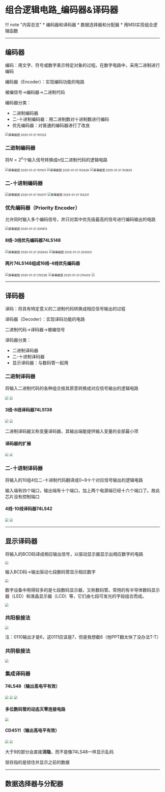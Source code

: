 # 组合逻辑电路_编码器&译码器
!!! note "内容总览"
	* 编码器和译码器
	* 数据选择器和分配器
	* 用MSI实现组合逻辑函数

---

## 编码器

编码：用文字、符号或数字表示特定对象的过程。在数字电路中，采用二进制进行编码

编码器（Encoder）：实现编码功能的电路

被编信号$\longrightarrow$编码器$\longrightarrow$二进制代码

编码器分类：

* 二进制编码器
* 二-十进制编码器：用二进制数对十进制数进行编码
* 优先编码器：对普通的编码器进行了改良

<img src="https://wbx-1328220477.cos.ap-shanghai.myqcloud.com/202501211512818.png" alt="屏幕截图 2025-01-21 151222" style="zoom:67%;" />

### 二进制编码器

将$N=2^n$个输入信号转换成n位二进制代码的逻辑电路

<img src="https://wbx-1328220477.cos.ap-shanghai.myqcloud.com/202501211529499.png" alt="屏幕截图 2025-01-21 151501" style="zoom:67%;" />

<img src="https://wbx-1328220477.cos.ap-shanghai.myqcloud.com/202501211534433.png" alt="屏幕截图 2025-01-21 153426" style="zoom:67%;" />

<img src="https://wbx-1328220477.cos.ap-shanghai.myqcloud.com/202501211538241.png" alt="屏幕截图 2025-01-21 153825" style="zoom:67%;" />

### 二-十进制编码器

<img src="https://wbx-1328220477.cos.ap-shanghai.myqcloud.com/202501211540647.png" alt="屏幕截图 2025-01-21 154017" style="zoom:67%;" />

<img src="https://wbx-1328220477.cos.ap-shanghai.myqcloud.com/202501211543627.png" alt="屏幕截图 2025-01-21 154231" style="zoom:67%;" />

### 优先编码器（Priority Encoder）

允许同时输入多个编码信号，并只对其中优先级最高的信号进行编码输出的电路

<img src="https://wbx-1328220477.cos.ap-shanghai.myqcloud.com/202501212008979.png" alt="屏幕截图 2025-01-21 200812" style="zoom:67%;" />

#### 8线-3线优先编码器74LS148

<img src="https://wbx-1328220477.cos.ap-shanghai.myqcloud.com/202501212026790.png" alt="屏幕截图 2025-01-21 202643" style="zoom:67%;" />

<img src="https://wbx-1328220477.cos.ap-shanghai.myqcloud.com/202501212030196.png" alt="屏幕截图 2025-01-21 203003" style="zoom:67%;" />

#### 两片74LS148组成16线-4线优先编码器

<img src="https://wbx-1328220477.cos.ap-shanghai.myqcloud.com/202501212102728.png" alt="屏幕截图 2025-01-21 210226" style="zoom:67%;" />

<img src="https://wbx-1328220477.cos.ap-shanghai.myqcloud.com/202501212104531.png" alt="屏幕截图 2025-01-21 210433" style="zoom:67%;" />

<img src="https://wbx-1328220477.cos.ap-shanghai.myqcloud.com/202502011852880.png" style="zoom:67%;" />

---

## 译码器

译码：将具有特定意义的二进制代码转换成相应信号输出的过程

译码器（Decoder）：实现译码功能的电路

二进制代码$\longrightarrow$译码器$\longrightarrow$被编信号

译码器分类：

* 二进制译码器
* 二-十进制译码器
* 显示译码器：与数码管一起用

### 二进制译码器

将输入二进制代码的各种组合按其原意转换成对应信号输出的逻辑电路

<img src="https://wbx-1328220477.cos.ap-shanghai.myqcloud.com/202502011917322.png" style="zoom:67%;" />

<img src="https://wbx-1328220477.cos.ap-shanghai.myqcloud.com/202502011922454.png" style="zoom:67%;" />

#### 3线-8线译码器74LS138

<img src="https://wbx-1328220477.cos.ap-shanghai.myqcloud.com/202502012118551.png" style="zoom:67%;" />

<img src="https://wbx-1328220477.cos.ap-shanghai.myqcloud.com/202502012122888.png" style="zoom:67%;" />

二进制译码器又称变量译码器，其输出端能提供输入变量的全部最小项

#### 译码器的扩展

<img src="https://wbx-1328220477.cos.ap-shanghai.myqcloud.com/202502012128960.png" style="zoom:67%;" />

<img src="https://wbx-1328220477.cos.ap-shanghai.myqcloud.com/202502012137295.png" style="zoom:67%;" />

### 二-十进制译码器

将输入的10组4位二-十进制代码翻译成0~9十个对应信号输出的逻辑电路

输入端有四个端口，输出端有十个端口，加上两个电源端已经十六个端口了。故此芯片没有控制端口

#### 4线-10线译码器74LS42

<img src="https://wbx-1328220477.cos.ap-shanghai.myqcloud.com/202502012141116.png" style="zoom:67%;" />

<img src="https://wbx-1328220477.cos.ap-shanghai.myqcloud.com/202502012143105.png" style="zoom:67%;" />

---

## 显示译码器

将输入的BCD码译成相应输出信号，以驱动显示器显示出相应数字的电路

<img src="https://wbx-1328220477.cos.ap-shanghai.myqcloud.com/202502012150840.png" style="zoom:67%;" />

输入BCD码$\longrightarrow$输出驱动七段数码管显示相应数字

<img src="https://wbx-1328220477.cos.ap-shanghai.myqcloud.com/202502012154702.png" style="zoom:67%;" />

数字设备中用得较多的是七段数码显示器，又称数码管。常用的有半导体数码显示器（LED）和液晶显示器（LCD）等，它们由七段可发光的字段组合而成。

<img src="https://wbx-1328220477.cos.ap-shanghai.myqcloud.com/202502012201143.png" style="zoom:67%;" />

### 共阳极接法

<img src="https://wbx-1328220477.cos.ap-shanghai.myqcloud.com/202502012204110.png" style="zoom:67%;" />

注：0110输出才是6，这0111应该是7，但是我想截6（他PPT翻太快了没办法T-T）

### 共阴极接法

<img src="https://wbx-1328220477.cos.ap-shanghai.myqcloud.com/202502012207129.png" style="zoom:67%;" />

### 集成译码器

#### 74LS48（输出高电平有效）

<img src="https://wbx-1328220477.cos.ap-shanghai.myqcloud.com/202502012218885.png" style="zoom:67%;" />

 <img src="https://wbx-1328220477.cos.ap-shanghai.myqcloud.com/202502012230085.png" style="zoom:67%;" />

<img src="https://wbx-1328220477.cos.ap-shanghai.myqcloud.com/202502012233323.png" style="zoom:67%;" />

#### 多位数码管的动态灭零连接电路

<img src="https://wbx-1328220477.cos.ap-shanghai.myqcloud.com/202502012240760.png" style="zoom:67%;" />

#### CD4511（输出高电平有效）

<img src="https://wbx-1328220477.cos.ap-shanghai.myqcloud.com/202502012243495.png" style="zoom:67%;" />

<img src="https://wbx-1328220477.cos.ap-shanghai.myqcloud.com/202502012246411.png" style="zoom:67%;" />

大于9的部分会直接**消隐**，而不是像74LS48一样显示乱码

锁存指的是锁住并显示之前的数据

---

## 数据选择器与分配器

